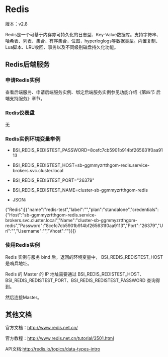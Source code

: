 # Redis



版本：v2.8

Redis是一个可基于内存亦可持久化的日志型、Key-Value数据库。支持字符串、哈希表、列表、集合、有序集合，位图，hyperloglogs等数据类型。内置复制、Lua脚本、LRU收回、事务以及不同级别磁盘持久化功能。

## Redis后端服务

### 申请Redis实例

查看后端服务、申请后端服务实例、绑定后端服务实例参见功能介绍《第四节 后端支持服务》章节。

### Redis仪表盘

无

### Redis实例环境变量举例

- BSI_REDIS_REDISTEST_PASSWORD=8cefc7cb5901b914bf265631f0aa9113
- BSI_REDIS_REDISTEST_HOST=sb-ggmmyzrtthgom-redis.service-brokers.svc.cluster.local
- BSI_REDIS_REDISTEST_PORT="26379"
- BSI_REDIS_REDISTEST_NAME=cluster-sb-ggmmyzrtthgom-redis

- JSON:

{"Redis":[{"name":"redis-test","label":"","plan":"standalone","credentials":{"Host":"sb-ggmmyzrtthgom-redis.service-brokers.svc.cluster.local","Name":"cluster-sb-ggmmyzrtthgom-redis","Password":"8cefc7cb5901b914bf265631f0aa9113","Port":"26379","Uri":"","Username":"","Vhost":""}}]}

### 使用Redis实例

Redis 实例与服务 bind 后，返回的环境变量中， BSI_REDIS_REDISTEST_HOST 是哨兵地址。

Redis 的 Master 的 IP 地址需要通过 BSI_REDIS_REDISTEST_HOST、BSI_REDIS_REDISTEST_PORT、BSI_REDIS_REDISTEST_PASSWORD 查询得到。

然后连接Master。

## 其他文档

官方文档：http://www.redis.net.cn/

官方教程：http://www.redis.net.cn/tutorial/3501.html

API文档:http://redis.io/topics/data-types-intro


